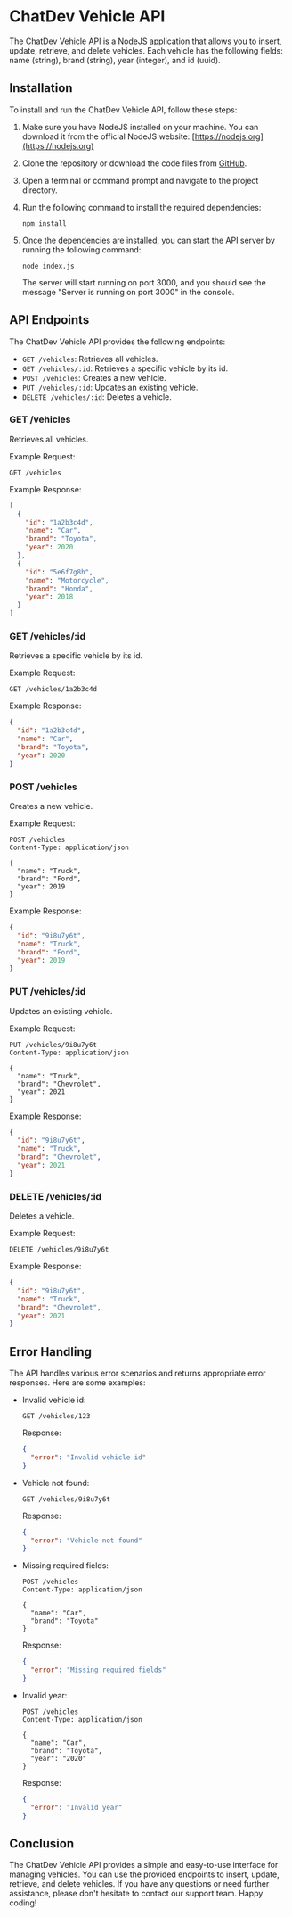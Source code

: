 # ChatDev Vehicle API

The ChatDev Vehicle API is a NodeJS application that allows you to insert, update, retrieve, and delete vehicles. Each vehicle has the following fields: name (string), brand (string), year (integer), and id (uuid).

## Installation

To install and run the ChatDev Vehicle API, follow these steps:

1. Make sure you have NodeJS installed on your machine. You can download it from the official NodeJS website: [https://nodejs.org](https://nodejs.org)

2. Clone the repository or download the code files from [GitHub](https://github.com/chatdev/vehicle-api).

3. Open a terminal or command prompt and navigate to the project directory.

4. Run the following command to install the required dependencies:

   ```
   npm install
   ```

5. Once the dependencies are installed, you can start the API server by running the following command:

   ```
   node index.js
   ```

   The server will start running on port 3000, and you should see the message "Server is running on port 3000" in the console.

## API Endpoints

The ChatDev Vehicle API provides the following endpoints:

- `GET /vehicles`: Retrieves all vehicles.
- `GET /vehicles/:id`: Retrieves a specific vehicle by its id.
- `POST /vehicles`: Creates a new vehicle.
- `PUT /vehicles/:id`: Updates an existing vehicle.
- `DELETE /vehicles/:id`: Deletes a vehicle.

### GET /vehicles

Retrieves all vehicles.

Example Request:

```
GET /vehicles
```

Example Response:

```json
[
  {
    "id": "1a2b3c4d",
    "name": "Car",
    "brand": "Toyota",
    "year": 2020
  },
  {
    "id": "5e6f7g8h",
    "name": "Motorcycle",
    "brand": "Honda",
    "year": 2018
  }
]
```

### GET /vehicles/:id

Retrieves a specific vehicle by its id.

Example Request:

```
GET /vehicles/1a2b3c4d
```

Example Response:

```json
{
  "id": "1a2b3c4d",
  "name": "Car",
  "brand": "Toyota",
  "year": 2020
}
```

### POST /vehicles

Creates a new vehicle.

Example Request:

```
POST /vehicles
Content-Type: application/json

{
  "name": "Truck",
  "brand": "Ford",
  "year": 2019
}
```

Example Response:

```json
{
  "id": "9i8u7y6t",
  "name": "Truck",
  "brand": "Ford",
  "year": 2019
}
```

### PUT /vehicles/:id

Updates an existing vehicle.

Example Request:

```
PUT /vehicles/9i8u7y6t
Content-Type: application/json

{
  "name": "Truck",
  "brand": "Chevrolet",
  "year": 2021
}
```

Example Response:

```json
{
  "id": "9i8u7y6t",
  "name": "Truck",
  "brand": "Chevrolet",
  "year": 2021
}
```

### DELETE /vehicles/:id

Deletes a vehicle.

Example Request:

```
DELETE /vehicles/9i8u7y6t
```

Example Response:

```json
{
  "id": "9i8u7y6t",
  "name": "Truck",
  "brand": "Chevrolet",
  "year": 2021
}
```

## Error Handling

The API handles various error scenarios and returns appropriate error responses. Here are some examples:

- Invalid vehicle id:

  ```
  GET /vehicles/123
  ```

  Response:

  ```json
  {
    "error": "Invalid vehicle id"
  }
  ```

- Vehicle not found:

  ```
  GET /vehicles/9i8u7y6t
  ```

  Response:

  ```json
  {
    "error": "Vehicle not found"
  }
  ```

- Missing required fields:

  ```
  POST /vehicles
  Content-Type: application/json

  {
    "name": "Car",
    "brand": "Toyota"
  }
  ```

  Response:

  ```json
  {
    "error": "Missing required fields"
  }
  ```

- Invalid year:

  ```
  POST /vehicles
  Content-Type: application/json

  {
    "name": "Car",
    "brand": "Toyota",
    "year": "2020"
  }
  ```

  Response:

  ```json
  {
    "error": "Invalid year"
  }
  ```

## Conclusion

The ChatDev Vehicle API provides a simple and easy-to-use interface for managing vehicles. You can use the provided endpoints to insert, update, retrieve, and delete vehicles. If you have any questions or need further assistance, please don't hesitate to contact our support team. Happy coding!